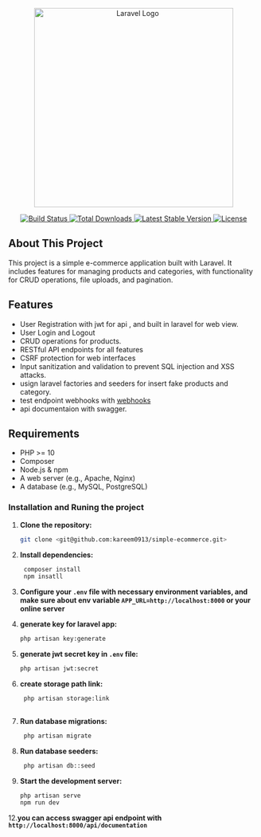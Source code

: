 <p align="center">
    <a href="https://laravel.com" target="_blank">
        <img src="https://raw.githubusercontent.com/laravel/art/master/logo-lockup/5%20SVG/2%20CMYK/1%20Full%20Color/laravel-logolockup-cmyk-red.svg" width="400" alt="Laravel Logo">
    </a>
</p>

<p align="center">
    <a href="https://github.com/laravel/framework/actions">
        <img src="https://github.com/laravel/framework/workflows/tests/badge.svg" alt="Build Status">
    </a>
    <a href="https://packagist.org/packages/laravel/framework">
        <img src="https://img.shields.io/packagist/dt/laravel/framework" alt="Total Downloads">
    </a>
    <a href="https://packagist.org/packages/laravel/framework">
        <img src="https://img.shields.io/packagist/v/laravel/framework" alt="Latest Stable Version">
    </a>
    <a href="https://packagist.org/packages/laravel/framework">
        <img src="https://img.shields.io/packagist/l/laravel/framework" alt="License">
    </a>
</p>

## About This Project
This project is a simple e-commerce application built with Laravel. It includes features for managing products and categories, with functionality for CRUD operations, file uploads, and pagination.

## Features

- User Registration with jwt for api , and built in laravel for web view.
- User Login and Logout
- CRUD operations for products.
- RESTful API endpoints for all features
- CSRF protection for web interfaces
- Input sanitization and validation to prevent SQL injection and XSS attacks.
- usign laravel factories and seeders for insert fake products and category.
- test endpoint webhooks with <a href="https://webhook.site" > webhooks </a>
- api documentaion with swagger.

## Requirements

- PHP >= 10
- Composer
- Node.js & npm
- A web server (e.g., Apache, Nginx)
- A database (e.g., MySQL, PostgreSQL)

### Installation and Runing the project

1. **Clone the repository:** 
   ```bash
   git clone <git@github.com:kareem0913/simple-ecommerce.git>
   
2. **Install dependencies:**

   ```bash
    composer install
    npm insatll
   
4. **Configure your `.env` file with necessary environment variables, and make sure about env variable 
   `APP_URL=http://localhost:8000` or your online server**

6. **generate key for laravel app:**
   
   ```bash
   php artisan key:generate
   
7. **generate jwt secret key in `.env` file:**

   ```bash
   php artisan jwt:secret
   
8. **create storage path link:**

   ```bash
    php artisan storage:link
     
9. **Run database migrations:**
   
    ```bash
     php artisan migrate
    
10. **Run database seeders:**
    
    ```bash
     php artisan db::seed
    
11. **Start the development server:**
    
    ```bash
    php artisan serve
    npm run dev
    
12.**you can access swagger api endpoint with `http://localhost:8000/api/documentation`**
